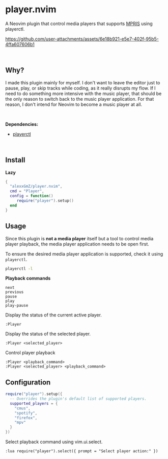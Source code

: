 # player.nvim

A Neovim plugin that control media players that supports [MPRIS](https://wiki.archlinux.org/title/MPRIS)
using playerctl.

https://github.com/user-attachments/assets/6e18b921-e5e7-402f-95b5-4ffa607606b1

<br>

## Why?

I made this plugin mainly for myself. I don't want to leave the editor just to pause,
play, or skip tracks while coding, as it really disrupts my flow. If I need to do
something more intensive with the music player, that should be the only reason to switch
back to the music player application. For that reason, I don't intend for Neovim to
become a music player at all.

<br>

**Dependencies:**

* [playerctl](https://github.com/altdesktop/playerctl)

<br>

## Install

**Lazy**

```lua
{
  "alexxGmZ/player.nvim",
  cmd = "Player",
  config = function()
     require("player").setup()
  end
}
```

## Usage

Since this plugin is **not a media player** itself but a tool to control media player
playback, the media player application needs to be open first.

To ensure the desired media player application is supported, check it using `playerctl`.

```bash
playerctl -l
```

**Playback commands**

```
next
previous
pause
play
play-pause
```

Display the status of the current active player.

```
:Player
```

Display the status of the selected player.

```
:Player <selected_player>
```

Control player playback

```
:Player <playback_command>
:Player <selected_player> <playback_command>
```

## Configuration
```lua
require("player").setup({
  -- Overrides the plugin's default list of supported players.
  supported_players = {
    "cmus",
    "spotify",
    "firefox",
    "mpv"
  }
})
```

Select playback command using vim.ui.select. 

```
:lua require("player").select({ prompt = "Select player action:" })
```
